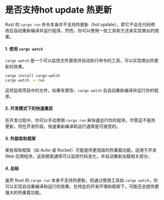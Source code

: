 # 是否支持hot update 热更新

Rust 的 `cargo run` 命令本身并不支持热更新（hot update），即它不会在代码修改后自动重新编译并运行程序。然而，你可以使用一些工具和方法来实现类似的效果。

#### 1. **使用 `cargo watch`**

`cargo watch` 是一个可以监控文件更改并自动执行命令的工具，可以实现类似热更新的效果。

```bash
cargo install cargo-watch
cargo watch -x run
```

这将监视项目中的文件，如果有更改，`cargo watch` 会自动重新编译并运行你的程序。

#### 2. **开发模式下的快速重启**

在开发过程中，你可以手动使用 `cargo run` 来快速运行你的程序。尽管这不是热更新，但在开发阶段，快速重新编译和运行通常是可接受的。

#### 3. **外部库和框架**

某些库和框架（如 Actix 或 Rocket）可能提供更高级的热重载功能，适用于开发 Web 应用程序。这些框架通常可以监控代码变化，并自动重新加载相关部分。

#### 4. **总结**

虽然 Rust 的 `cargo run` 本身不支持热更新，但通过使用工具如 `cargo watch`，你可以实现自动重编译和运行的效果。在特定的开发环境和框架下，可能还会提供更强大的热重载功能。
